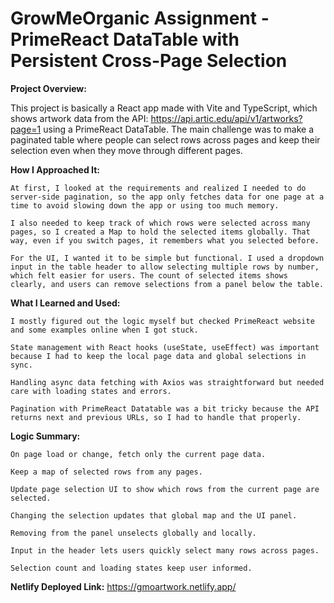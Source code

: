 # GrowMeOrganic Assignment - PrimeReact DataTable with Persistent Cross-Page Selection
__Project Overview:__

This project is basically a React app made with Vite and TypeScript, which shows artwork data from the API: https://api.artic.edu/api/v1/artworks?page=1 using a PrimeReact DataTable. The main challenge was to make a paginated table where people can select rows across pages and keep their selection even when they move through different pages.

__How I Approached It:__

    At first, I looked at the requirements and realized I needed to do server-side pagination, so the app only fetches data for one page at a time to avoid slowing down the app or using too much memory.
    
    I also needed to keep track of which rows were selected across many pages, so I created a Map to hold the selected items globally. That way, even if you switch pages, it remembers what you selected before.
    
    For the UI, I wanted it to be simple but functional. I used a dropdown input in the table header to allow selecting multiple rows by number, which felt easier for users. The count of selected items shows clearly, and users can remove selections from a panel below the table.

__What I Learned and Used:__

    I mostly figured out the logic myself but checked PrimeReact website and some examples online when I got stuck.
    
    State management with React hooks (useState, useEffect) was important because I had to keep the local page data and global selections in sync.
    
    Handling async data fetching with Axios was straightforward but needed care with loading states and errors.
    
    Pagination with PrimeReact Datatable was a bit tricky because the API returns next and previous URLs, so I had to handle that properly.

__Logic Summary:__

    On page load or change, fetch only the current page data.
    
    Keep a map of selected rows from any pages.
    
    Update page selection UI to show which rows from the current page are selected.
    
    Changing the selection updates that global map and the UI panel.
    
    Removing from the panel unselects globally and locally.
    
    Input in the header lets users quickly select many rows across pages.
    
    Selection count and loading states keep user informed.

__Netlify Deployed Link:__ 
https://gmoartwork.netlify.app/
